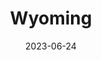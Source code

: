 ---
title: "Wyoming"
type: state
borders:
  - Colorado
  - Idaho
  - Montana
  - Nebraska
  - South Dakota
  - Utah
cities:
  - Wheatland
country:
  - United States
date: 2023-06-24
hashtag: wyoming
tags:
  - state
  - United States
---